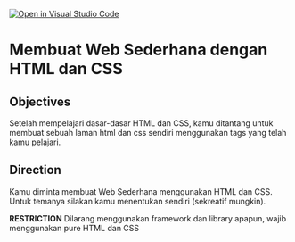 [![Open in Visual Studio Code](https://classroom.github.com/assets/open-in-vscode-718a45dd9cf7e7f842a935f5ebbe5719a5e09af4491e668f4dbf3b35d5cca122.svg)](https://classroom.github.com/online_ide?assignment_repo_id=13257801&assignment_repo_type=AssignmentRepo)
# Membuat Web Sederhana dengan HTML dan CSS

## Objectives
Setelah mempelajari dasar-dasar HTML dan CSS, kamu ditantang untuk membuat sebuah laman html dan css sendiri menggunakan tags yang telah kamu pelajari.

## Direction
Kamu diminta membuat Web Sederhana menggunakan HTML dan CSS. Untuk temanya silakan kamu menentukan sendiri (sekreatif mungkin).

**RESTRICTION** Dilarang menggunakan framework dan library apapun, wajib menggunakan pure HTML dan CSS